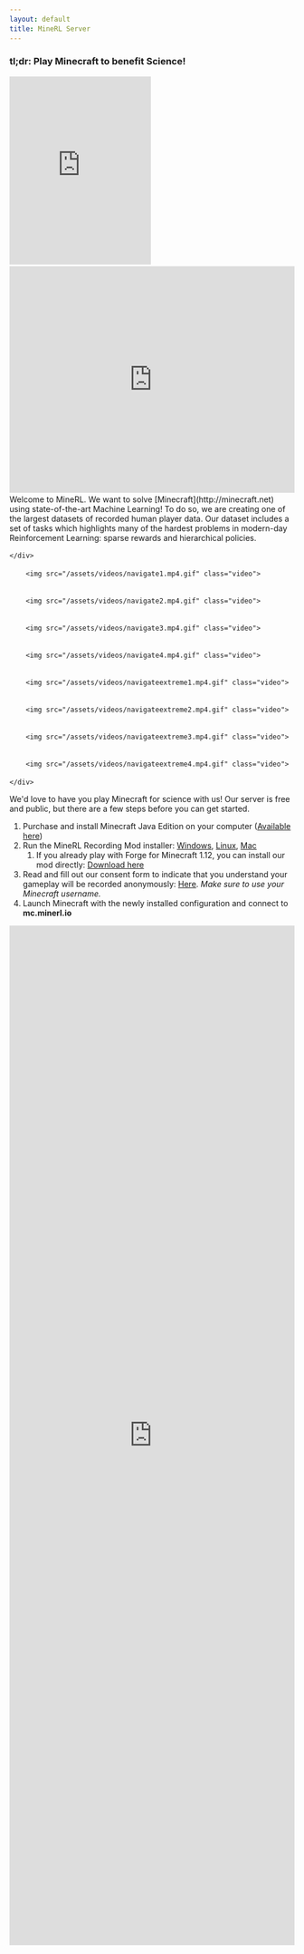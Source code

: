 ```yaml
---
layout: default
title: MineRL Server
---
```



### tl;dr: Play Minecraft to benefit Science!

<div class="sidebarstatus">
    <iframe src="https://minecraft-statistic.net/en/userbars/html/server/banner_190517_36433c_141f19_ffffff_ffb65f_1c250f_ffffff_ffffff_1_1_1.html" frameborder="0" scrolling="no" width="250" height="332"></iframe>
    <iframe src="https://discordapp.com/widget?id=565639094860775436&theme=dark" width="100%" height="400" allowtransparency="true" frameborder="0"></iframe>
</div>
Welcome to MineRL. We want to solve [Minecraft](http://minecraft.net) using state-of-the-art Machine Learning! To do so, we are creating one of the largest datasets  of recorded human player data. Our dataset includes a set of tasks which highlights many of the hardest problems in modern-day Reinforcement Learning: sparse rewards and hierarchical policies.

<div class="video-player">
    <div class="video-description">
      
    </div>
    
        <img src="/assets/videos/navigate1.mp4.gif" class="video">
    
    
        <img src="/assets/videos/navigate2.mp4.gif" class="video">
    
    
        <img src="/assets/videos/navigate3.mp4.gif" class="video">
    
    
        <img src="/assets/videos/navigate4.mp4.gif" class="video">
    
    
        <img src="/assets/videos/navigateextreme1.mp4.gif" class="video">
    
    
        <img src="/assets/videos/navigateextreme2.mp4.gif" class="video">
    
    
        <img src="/assets/videos/navigateextreme3.mp4.gif" class="video">
    
    
        <img src="/assets/videos/navigateextreme4.mp4.gif" class="video">
    
    </div>
    
    
We'd love to have you play Minecraft for science with us! Our server is free and public, but there are a few steps before you can get started.

1. Purchase and install Minecraft Java Edition on your computer ([Available here](http://minecraft.net))
2. Run the MineRL Recording Mod installer: [Windows](/downloads/minerl_installer.jar), [Linux](/downloads/minerl_installer.jar),  [Mac](/downloads/minerl_installer.jar)
    1. If you already play with Forge for Minecraft 1.12, you can install our mod directly: [Download here](/downloads/minerl.jar)
3. Read and fill out our consent form to indicate that you understand your gameplay will be recorded anonymously: [Here](http://herobraine.stream/consent_form/). *Make sure to use your Minecraft username.*
4. Launch Minecraft with the newly installed configuration and connect to **mc.minerl.io**


<div id="leaderboard" align="center">
<iframe frameborder="0" scrolling="no" height="1800" width="100%" src="http://minerl.io:8000">
</div>
